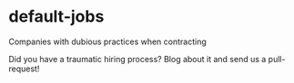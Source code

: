 # default-jobs
Companies with dubious practices when contracting

Did you have a traumatic hiring process? Blog about it and send us a pull-request!

